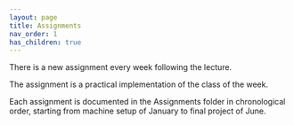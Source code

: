 ```yaml
---
layout: page
title: Assignments
nav_order: 1
has_children: true
---
```


There is a new assignment every week following the lecture.

The assignment is a practical implementation of the class of the week.

Each assignment is documented in the Assignments folder in chronological order, starting from machine setup of January to final project of June.